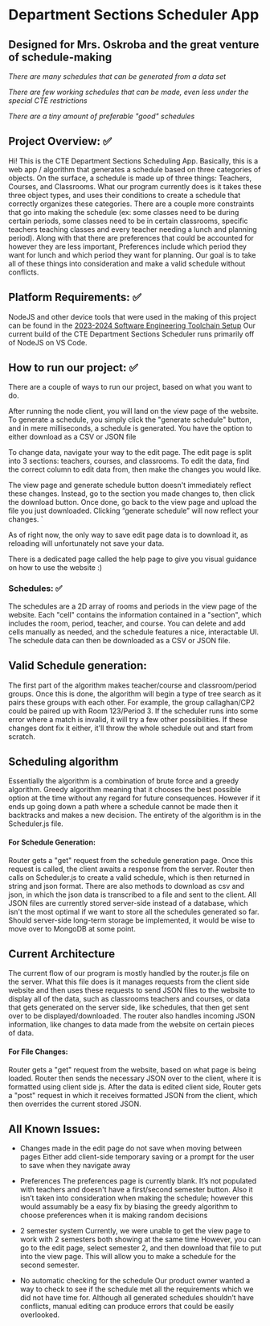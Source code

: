 # Department Sections Scheduler App

## Designed for Mrs. Oskroba and the great venture of schedule-making
*There are many schedules that can be generated from a data set*

*There are few working schedules that can be made, even less under the special CTE restrictions*

*There are a tiny amount of preferable "good" schedules*

## Project Overview: ✅
Hi! This is the CTE Department Sections Scheduling App. Basically, this is a web app / algorithm that generates a schedule based on three categories of objects. On the surface, a schedule is made up of three things: Teachers, Courses, and Classrooms. What our program currently does is it takes these three object types, and uses their conditions to create a schedule that correctly organizes these categories. There are a couple more constraints that go into making the schedule (ex: some classes need to be during certain periods, some classes need to be in certain classrooms, specific teachers teaching classes and every teacher needing a lunch and planning period). Along with that there are preferences that could be accounted for however they are less important, Preferences include which period they want for lunch and which period they want for planning. Our goal is to take all of these things into consideration and make a valid schedule without conflicts.


## Platform Requirements: ✅
NodeJS and other device tools that were used in the making of this project can be found in the [2023-2024 Software Engineering Toolchain Setup](https://docs.google.com/document/d/1wvdn-MVotuBM6wehNdPpbbOFMzmKLPxFzErH8-mkP1s/edit?usp=sharing)
Our current build of the CTE Department Sections Scheduler runs primarily off of NodeJS on VS Code. 


## How to run our project: ✅
There are a couple of ways to run our project, based on what you want to do. 

After running the node client, you will land on the view page of the website. 
To generate a schedule, you simply click the "generate schedule" button, and in mere milliseconds, a schedule is generated. You have the option to either download as a CSV or JSON file

To change data, navigate your way to the edit page. The edit page is split into 3 sections: teachers, courses, and classrooms. To edit the data, find the correct column to edit data from, then make the changes you would like. 

The view page and generate schedule button doesn't immediately reflect these changes. Instead, go to the section you made changes to, then click the download button. Once done, go back to the view page and upload the file you just downloaded. Clicking “generate schedule” will now reflect your changes.  `

As of right now, the only way to save edit page data is to download it, as reloading will unfortunately not save your data. 

There is a dedicated page called the help page to give you visual guidance on how to use the website :)


### Schedules: ✅
The schedules are a 2D array of rooms and periods in the view page of the website. Each "cell" contains the information contained in a "section", which includes the room, period, teacher, and course. You can delete and add cells manually as needed, and the schedule features a nice, interactable UI. The schedule data can then be downloaded as a CSV or JSON file. 


## Valid Schedule generation: 
The first part of the algorithm makes teacher/course and classroom/period groups. Once this is done, the algorithm will begin a type of tree search as it pairs these groups with each other. For example, the group callaghan/CP2 could be paired up with Room 123/Period 3. If the scheduler runs into some error where a match is invalid, it will try a few other possibilities. If these changes dont fix it either, it'll throw the whole schedule out and start from scratch.


## Scheduling algorithm 
Essentially the algorithm is a combination of brute force and a greedy algorithm. Greedy algorithm meaning that it chooses the best possible option at the time without any regard for future consequences. However if it ends up going down a path where a schedule cannot be made then it backtracks and makes a new decision. The entirety of the algorithm is in the Scheduler.js file.


#### **For Schedule Generation:**  
Router gets a "get" request from the schedule generation page. Once this request is called, the client awaits a response from the server. Router then calls on Scheduler.js to create a valid schedule, which is then returned in string and json format. There are also methods to download as csv and json, in which the json data is transcribed to a file and sent to the client. All JSON files are currently stored server-side instead of a database, which isn't the most optimal if we want to store all the schedules generated so far. Should server-side long-term storage be implemented, it would be wise to move over to MongoDB at some point.


## Current Architecture
The current flow of our program is mostly handled by the router.js file on the server. What this file does is it manages requests from the client side website and then uses these requests to send JSON files to the website to display all of the data, such as classrooms teachers and courses, or data that gets generated on the server side, like schedules, that then get sent over to be displayed/downloaded. The router also handles incoming JSON information, like changes to data made from the website on certain pieces of data.


#### **For File Changes:**  
Router gets a "get" request from the website, based on what page is being loaded. Router then sends the necessary JSON over to the client, where it is formatted using client side js. After the data is edited client side, Router gets a "post" request in which it receives formatted JSON from the client, which then overrides the current stored JSON.


## All Known Issues:
- Changes made in the edit page do not save when moving between pages
    Either add client-side temporary saving or a prompt for the user to save when they navigate away

- Preferences
    The preferences page is currently blank. It’s not populated with teachers and doesn't have a first/second semester button.
    Also it isn’t taken into consideration when making the schedule; however this would assumably be a easy fix by biasing the greedy algorithm to choose preferences when it is making random decisions

- 2 semester system
    Currently, we were unable to get the view page to work with 2 semesters both showing at the same time
    However, you can go to the edit page, select semester 2, and then download that file to put into the view page. This will allow you to make a schedule for the second semester.

- No automatic checking for the schedule
    Our product owner wanted a way to check to see if the schedule met all the requirements which we did not have time for. Although all generated schedules shouldn’t have conflicts, manual editing can produce errors that could be easily overlooked.
